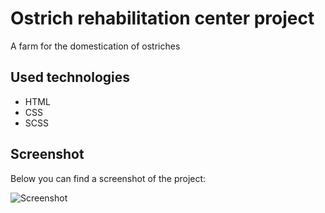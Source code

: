 # Ostrich rehabilitation center project

A farm for the domestication of ostriches

## Used technologies

- HTML
- CSS
- SCSS

## Screenshot

Below you can find a screenshot of the project:

![Screenshot](Ekran.gif)

